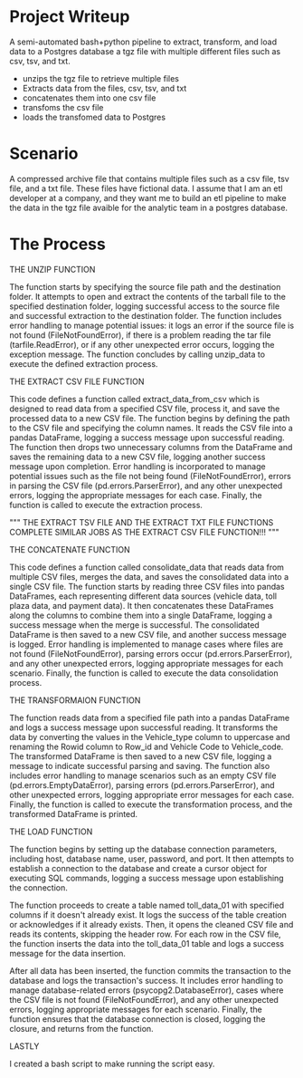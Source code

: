 # Project Writeup

A semi-automated bash+python pipeline to extract, transform, and load data to a Postgres database a tgz file with multiple different files such as csv, tsv, and txt.

- unzips the tgz file to retrieve multiple files
- Extracts data from the files, csv, tsv, and txt
- concatenates them into one csv file
- transfoms the csv file 
- loads the transfomed data to Postgres

# Scenario

A compressed archive file that contains multiple files such as a csv file, tsv file, and a txt file. These files have fictional data. I assume that I am an etl developer at a company, and they want me to build an etl pipeline to make the data in the tgz file avaible for the analytic team in a postgres database. 

# The Process

THE UNZIP FUNCTION

The function starts by specifying the source file path and the destination folder. It attempts to open and extract the contents of the tarball file to the specified destination folder, logging successful access to the source file and successful extraction to the destination folder. The function includes error handling to manage potential issues: it logs an error if the source file is not found (FileNotFoundError), if there is a problem reading the tar file (tarfile.ReadError), or if any other unexpected error occurs, logging the exception message. The function concludes by calling unzip_data to execute the defined extraction process.


THE EXTRACT CSV FILE FUNCTION

This code defines a function called extract_data_from_csv which is designed to read data from a specified CSV file, process it, and save the processed data to a new CSV file. The function begins by defining the path to the CSV file and specifying the column names. It reads the CSV file into a pandas DataFrame, logging a success message upon successful reading. The function then drops two unnecessary columns from the DataFrame and saves the remaining data to a new CSV file, logging another success message upon completion. Error handling is incorporated to manage potential issues such as the file not being found (FileNotFoundError), errors in parsing the CSV file (pd.errors.ParserError), and any other unexpected errors, logging the appropriate messages for each case. Finally, the function is called to execute the extraction process.

"""
THE EXTRACT TSV FILE AND THE EXTRACT TXT FILE FUNCTIONS COMPLETE SIMILAR JOBS AS THE EXTRACT CSV FILE FUNCTION!!!
"""


THE CONCATENATE FUNCTION

This code defines a function called consolidate_data that reads data from multiple CSV files, merges the data, and saves the consolidated data into a single CSV file. The function starts by reading three CSV files into pandas DataFrames, each representing different data sources (vehicle data, toll plaza data, and payment data). It then concatenates these DataFrames along the columns to combine them into a single DataFrame, logging a success message when the merge is successful. The consolidated DataFrame is then saved to a new CSV file, and another success message is logged. Error handling is implemented to manage cases where files are not found (FileNotFoundError), parsing errors occur (pd.errors.ParserError), and any other unexpected errors, logging appropriate messages for each scenario. Finally, the function is called to execute the data consolidation process.


THE TRANSFORMAION FUNCTION

The function reads data from a specified file path into a pandas DataFrame and logs a success message upon successful reading. It transforms the data by converting the values in the Vehicle_type column to uppercase and renaming the Rowid column to Row_id and Vehicle Code to Vehicle_code. The transformed DataFrame is then saved to a new CSV file, logging a message to indicate successful parsing and saving. The function also includes error handling to manage scenarios such as an empty CSV file (pd.errors.EmptyDataError), parsing errors (pd.errors.ParserError), and other unexpected errors, logging appropriate error messages for each case. Finally, the function is called to execute the transformation process, and the transformed DataFrame is printed.


THE LOAD FUNCTION

The function begins by setting up the database connection parameters, including host, database name, user, password, and port. It then attempts to establish a connection to the database and create a cursor object for executing SQL commands, logging a success message upon establishing the connection.

The function proceeds to create a table named toll_data_01 with specified columns if it doesn't already exist. It logs the success of the table creation or acknowledges if it already exists. Then, it opens the cleaned CSV file and reads its contents, skipping the header row. For each row in the CSV file, the function inserts the data into the toll_data_01 table and logs a success message for the data insertion.

After all data has been inserted, the function commits the transaction to the database and logs the transaction's success. It includes error handling to manage database-related errors (psycopg2.DatabaseError), cases where the CSV file is not found (FileNotFoundError), and any other unexpected errors, logging appropriate messages for each scenario. Finally, the function ensures that the database connection is closed, logging the closure, and returns from the function.


LASTLY

I created a bash script to make running the script easy.